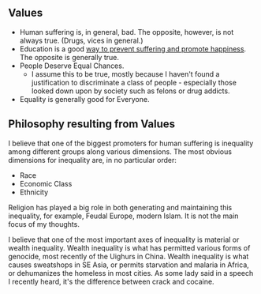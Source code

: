 ---
---


## Values

- Human suffering is, in general, bad. The opposite, however, is not always true. (Drugs, vices in general.)
- Education is a good [way to prevent suffering and promote happiness](https://link.springer.com/article/10.1007/s11205-011-9874-x). The opposite is generally true.
- People Deserve Equal Chances.
  - I assume this to be true, mostly because I haven't found a justification to discriminate a class of people - especially those looked down upon by society such as felons or drug addicts.
- Equality is generally good for Everyone.

## Philosophy resulting from Values

I believe that one of the biggest promoters for human suffering is inequality among different groups along various dimensions. The most obvious dimensions for inequality are, in no particular order:

- Race
- Economic Class
- Ethnicity

Religion has played a big role  in both generating and maintaining this inequality, for example, Feudal Europe, modern Islam. It is not the main focus of my thoughts.

I believe that one of the most important axes of inequality is material or wealth inequality. Wealth inequality is what has permitted various forms of genocide, most recently of the Uighurs in China. Wealth inequality is what causes sweatshops in SE Asia, or permits starvation and malaria in Africa, or dehumanizes the homeless in most cities. As some lady said in a speech I recently heard, it's the difference between crack and cocaine.
